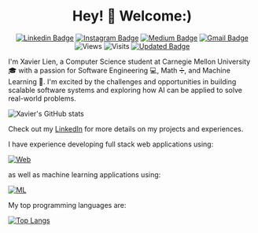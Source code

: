 <h1 align="center"> Hey! 👋 Welcome:)</h1>

<div align="center">
    
[![Linkedin Badge](https://img.shields.io/badge/-xavilien-blue?&logo=Linkedin&logoColor=white&link=https://www.linkedin.com/in/xavilien/)](https://www.linkedin.com/in/xavilien/)
[![Instagram Badge](https://img.shields.io/badge/-xavilien-purple?style=flat-square&logo=instagram&logoColor=white&link=https://instagram.com/xavilien/)](https://instagram.com/xavilien)
[![Medium Badge](https://img.shields.io/badge/-@xavilien-03a57a?&labelColor=000000&logo=Medium&link=https://medium.com/@xavilien/)](https://medium.com/@xavilien)
[![Gmail Badge](https://img.shields.io/badge/-xlien@andrew.cmu.edu-c14438?&logo=Gmail&logoColor=white&link=mailto:xlien@andrew.cmu.edu)](mailto:xlien@andrew.cmu.edu)
![Views](https://komarev.com/ghpvc/?username=xavilien&label=Views)
![Visits](https://badges.pufler.dev/visits/xavilien/xavilien?color=black&logo=github)
[![Updated Badge](https://badges.pufler.dev/updated/xavilien/xavilien)](https://badges.pufler.dev)

</div>


I'm Xavier Lien, a Computer Science student at Carnegie Mellon University 🎓 with a passion for Software Engineering 💻, Math ➗, and Machine Learning 🤖. I'm excited by the challenges and opportunities in building scalable software systems and exploring how AI can be applied to solve real-world problems.

![Xavier's GitHub stats](https://github-readme-stats-tdrr.vercel.app/api?username=xavilien&layout=compact&theme=radical)

Check out my [LinkedIn](https://linkedin.com/in/xavilien) for more details on my projects and experiences.

I have experience developing full stack web applications using:

[![Web](https://skillicons.dev/icons?i=react,flask,js,ts,python,nodejs,bun,html,css,tailwind,prisma,postgres,mongodb,firebase,git,github,bash,vscode,webstorm,pycharm)](https://skillicons.dev)

as well as machine learning applications using:

[![ML](https://skillicons.dev/icons?i=tensorflow,pytorch,python,pycharm)](https://skillicons.dev)

My top programming languages are:

[![Top Langs](https://github-readme-stats-tdrr.vercel.app/api/top-langs/?username=xavilien&layout=compact&theme=radical)](https://github.com/xavilien/github-readme-stats)
